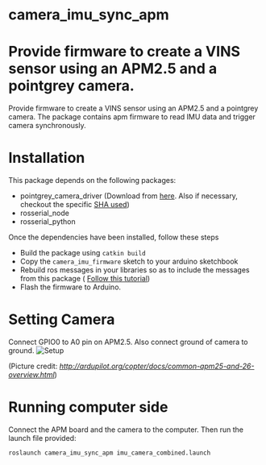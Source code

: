 # camera_imu_sync_apm
Provide firmware to create a VINS sensor using an APM2.5 and a pointgrey camera.
=======
Provide firmware to create a VINS sensor using an APM2.5 and a pointgrey camera. The package contains apm firmware to read IMU data and trigger camera synchronously.

# Installation
This package depends on the following packages:
- pointgrey_camera_driver (Download from [here](https://github.com/ros-drivers/pointgrey_camera_driver). Also if necessary, checkout the specific [SHA used](https://github.com/ros-drivers/pointgrey_camera_driver/tree/dc6d10ad5582cfe564b0f5a41afdbd8d2fc18915))
- rosserial_node
- rosserial_python

Once the dependencies have been installed, follow these steps
- Build the package using `catkin build`
- Copy the `camera_imu_firmware` sketch to your arduino sketchbook
- Rebuild ros messages in your libraries so as to include the messages from this package ( [Follow this tutorial](http://wiki.ros.org/rosserial_arduino/Tutorials/Arduino%20IDE%20Setup))
- Flash the firmware to Arduino.

# Setting Camera
Connect GPIO0 to A0 pin on APM2.5. Also connect ground of camera to ground.
![Setup](http://ardupilot.org/copter/_images/apm2_analog_pins2.jpg)

(Picture credit: *http://ardupilot.org/copter/docs/common-apm25-and-26-overview.html*)

# Running computer side
Connect the APM board and the camera to the computer. Then run the launch file provided:
```
roslaunch camera_imu_sync_apm imu_camera_combined.launch
```
